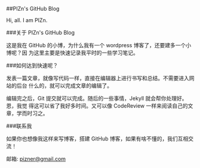 ##PIZn's GitHub Blog

Hi, all. I am PIZn.

###关于 PIZn's GitHub Blog

这是我在 GitHub 的小博，为什么我有一个 wordpress 博客了，还要建多一个小博呢？因
为这里主要是快速记录我平时的一些学习笔记。

###如何达到快速呢？

发表一篇文章，就像写代码一样，直接在编辑器上进行书写和总结。不需要进入网站的后台
什么的，就可以完成文章的编辑了。

编辑完之后，Git 提交就可以完成。随后的一些事情，Jekyll 就会帮你处理好。恩，我觉
得这可以省了我好多时间。又可以像 CodeReview 一样来阅读自己的文章，学而时习之。

###联系我

如果你也想像我这样来写博客，搭建 GitHub 博客，如果有啥不懂的，我们互相交流！

邮箱: pizner@gmail.com
